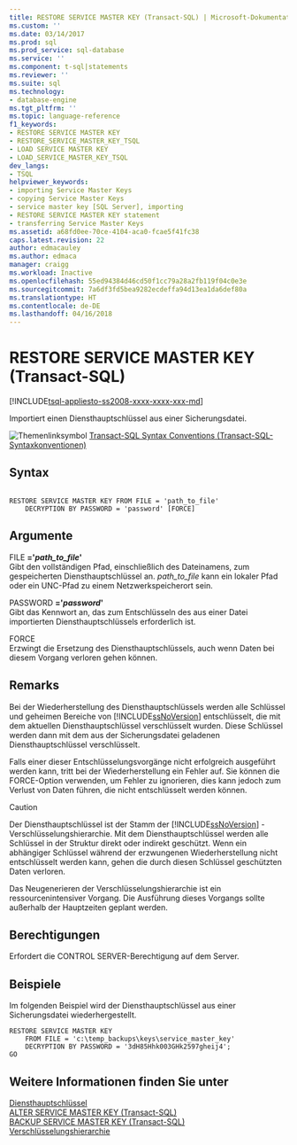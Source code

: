 ```yaml
---
title: RESTORE SERVICE MASTER KEY (Transact-SQL) | Microsoft-Dokumentation
ms.custom: ''
ms.date: 03/14/2017
ms.prod: sql
ms.prod_service: sql-database
ms.service: ''
ms.component: t-sql|statements
ms.reviewer: ''
ms.suite: sql
ms.technology:
- database-engine
ms.tgt_pltfrm: ''
ms.topic: language-reference
f1_keywords:
- RESTORE SERVICE MASTER KEY
- RESTORE_SERVICE_MASTER_KEY_TSQL
- LOAD SERVICE MASTER KEY
- LOAD_SERVICE_MASTER_KEY_TSQL
dev_langs:
- TSQL
helpviewer_keywords:
- importing Service Master Keys
- copying Service Master Keys
- service master key [SQL Server], importing
- RESTORE SERVICE MASTER KEY statement
- transferring Service Master Keys
ms.assetid: a68fd0ee-70ce-4104-aca0-fcae5f41fc38
caps.latest.revision: 22
author: edmacauley
ms.author: edmaca
manager: craigg
ms.workload: Inactive
ms.openlocfilehash: 55ed94384d46cd50f1cc79a28a2fb119f04c0e3e
ms.sourcegitcommit: 7a6df3fd5bea9282ecdeffa94d13ea1da6def80a
ms.translationtype: HT
ms.contentlocale: de-DE
ms.lasthandoff: 04/16/2018
---
```

# <a name="restore-service-master-key-transact-sql"></a>RESTORE SERVICE MASTER KEY (Transact-SQL)
[!INCLUDE[tsql-appliesto-ss2008-xxxx-xxxx-xxx-md](../../includes/tsql-appliesto-ss2008-xxxx-xxxx-xxx-md.md)]

  Importiert einen Diensthauptschlüssel aus einer Sicherungsdatei.  
  
 ![Themenlinksymbol](../../database-engine/configure-windows/media/topic-link.gif "Topic link icon") [Transact-SQL Syntax Conventions (Transact-SQL-Syntaxkonventionen)](../../t-sql/language-elements/transact-sql-syntax-conventions-transact-sql.md)  
  
## <a name="syntax"></a>Syntax  
  
```  
  
RESTORE SERVICE MASTER KEY FROM FILE = 'path_to_file'   
    DECRYPTION BY PASSWORD = 'password' [FORCE]  
```  
  
## <a name="arguments"></a>Argumente  
 FILE **='***path_to_file***'**  
 Gibt den vollständigen Pfad, einschließlich des Dateinamens, zum gespeicherten Diensthauptschlüssel an. *path_to_file* kann ein lokaler Pfad oder ein UNC-Pfad zu einem Netzwerkspeicherort sein.  
  
 PASSWORD **='***password***'**  
 Gibt das Kennwort an, das zum Entschlüsseln des aus einer Datei importierten Diensthauptschlüssels erforderlich ist.  
  
 FORCE  
 Erzwingt die Ersetzung des Diensthauptschlüssels, auch wenn Daten bei diesem Vorgang verloren gehen können.  
  
## <a name="remarks"></a>Remarks  
 Bei der Wiederherstellung des Diensthauptschlüssels werden alle Schlüssel und geheimen Bereiche von [!INCLUDE[ssNoVersion](../../includes/ssnoversion-md.md)] entschlüsselt, die mit dem aktuellen Diensthauptschlüssel verschlüsselt wurden. Diese Schlüssel werden dann mit dem aus der Sicherungsdatei geladenen Diensthauptschlüssel verschlüsselt.  
  
 Falls einer dieser Entschlüsselungsvorgänge nicht erfolgreich ausgeführt werden kann, tritt bei der Wiederherstellung ein Fehler auf. Sie können die FORCE-Option verwenden, um Fehler zu ignorieren, dies kann jedoch zum Verlust von Daten führen, die nicht entschlüsselt werden können.  
  
> [!CAUTION]  
>  Der Diensthauptschlüssel ist der Stamm der [!INCLUDE[ssNoVersion](../../includes/ssnoversion-md.md)] -Verschlüsselungshierarchie. Mit dem Diensthauptschlüssel werden alle Schlüssel in der Struktur direkt oder indirekt geschützt. Wenn ein abhängiger Schlüssel während der erzwungenen Wiederherstellung nicht entschlüsselt werden kann, gehen die durch diesen Schlüssel geschützten Daten verloren.  
  
 Das Neugenerieren der Verschlüsselungshierarchie ist ein ressourcenintensiver Vorgang. Die Ausführung dieses Vorgangs sollte außerhalb der Hauptzeiten geplant werden.  
  
## <a name="permissions"></a>Berechtigungen  
 Erfordert die CONTROL SERVER-Berechtigung auf dem Server.  
  
## <a name="examples"></a>Beispiele  
 Im folgenden Beispiel wird der Diensthauptschlüssel aus einer Sicherungsdatei wiederhergestellt.  
  
```  
RESTORE SERVICE MASTER KEY   
    FROM FILE = 'c:\temp_backups\keys\service_master_key'   
    DECRYPTION BY PASSWORD = '3dH85Hhk003GHk2597gheij4';  
GO  
```  
  
## <a name="see-also"></a>Weitere Informationen finden Sie unter  
 [Diensthauptschlüssel](../../relational-databases/security/encryption/service-master-key.md)   
 [ALTER SERVICE MASTER KEY &#40;Transact-SQL&#41;](../../t-sql/statements/alter-service-master-key-transact-sql.md)   
 [BACKUP SERVICE MASTER KEY &#40;Transact-SQL&#41;](../../t-sql/statements/backup-service-master-key-transact-sql.md)   
 [Verschlüsselungshierarchie](../../relational-databases/security/encryption/encryption-hierarchy.md)  
  
  
